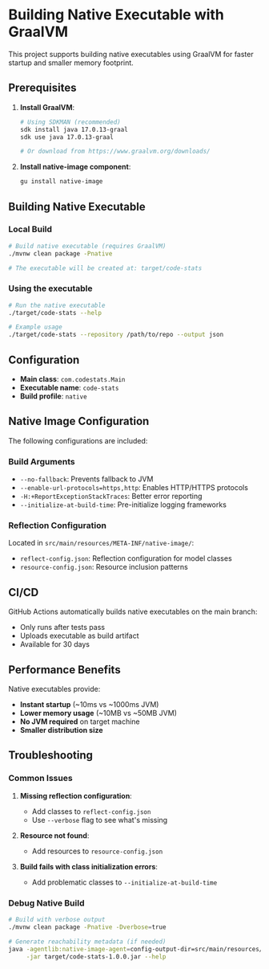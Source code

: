 # Building Native Executable with GraalVM

This project supports building native executables using GraalVM for faster startup and smaller memory footprint.

## Prerequisites

1. **Install GraalVM**:
   ```bash
   # Using SDKMAN (recommended)
   sdk install java 17.0.13-graal
   sdk use java 17.0.13-graal
   
   # Or download from https://www.graalvm.org/downloads/
   ```

2. **Install native-image component**:
   ```bash
   gu install native-image
   ```

## Building Native Executable

### Local Build
```bash
# Build native executable (requires GraalVM)
./mvnw clean package -Pnative

# The executable will be created at: target/code-stats
```

### Using the executable
```bash
# Run the native executable
./target/code-stats --help

# Example usage
./target/code-stats --repository /path/to/repo --output json
```

## Configuration

- **Main class**: `com.codestats.Main`
- **Executable name**: `code-stats`
- **Build profile**: `native`

## Native Image Configuration

The following configurations are included:

### Build Arguments
- `--no-fallback`: Prevents fallback to JVM
- `--enable-url-protocols=https,http`: Enables HTTP/HTTPS protocols
- `-H:+ReportExceptionStackTraces`: Better error reporting
- `--initialize-at-build-time`: Pre-initialize logging frameworks

### Reflection Configuration
Located in `src/main/resources/META-INF/native-image/`:
- `reflect-config.json`: Reflection configuration for model classes
- `resource-config.json`: Resource inclusion patterns

## CI/CD

GitHub Actions automatically builds native executables on the main branch:
- Only runs after tests pass
- Uploads executable as build artifact
- Available for 30 days

## Performance Benefits

Native executables provide:
- **Instant startup** (~10ms vs ~1000ms JVM)
- **Lower memory usage** (~10MB vs ~50MB JVM)
- **No JVM required** on target machine
- **Smaller distribution size**

## Troubleshooting

### Common Issues

1. **Missing reflection configuration**: 
   - Add classes to `reflect-config.json`
   - Use `--verbose` flag to see what's missing

2. **Resource not found**:
   - Add resources to `resource-config.json`

3. **Build fails with class initialization errors**:
   - Add problematic classes to `--initialize-at-build-time`

### Debug Native Build
```bash
# Build with verbose output
./mvnw clean package -Pnative -Dverbose=true

# Generate reachability metadata (if needed)
java -agentlib:native-image-agent=config-output-dir=src/main/resources/META-INF/native-image \
     -jar target/code-stats-1.0.0.jar --help
```